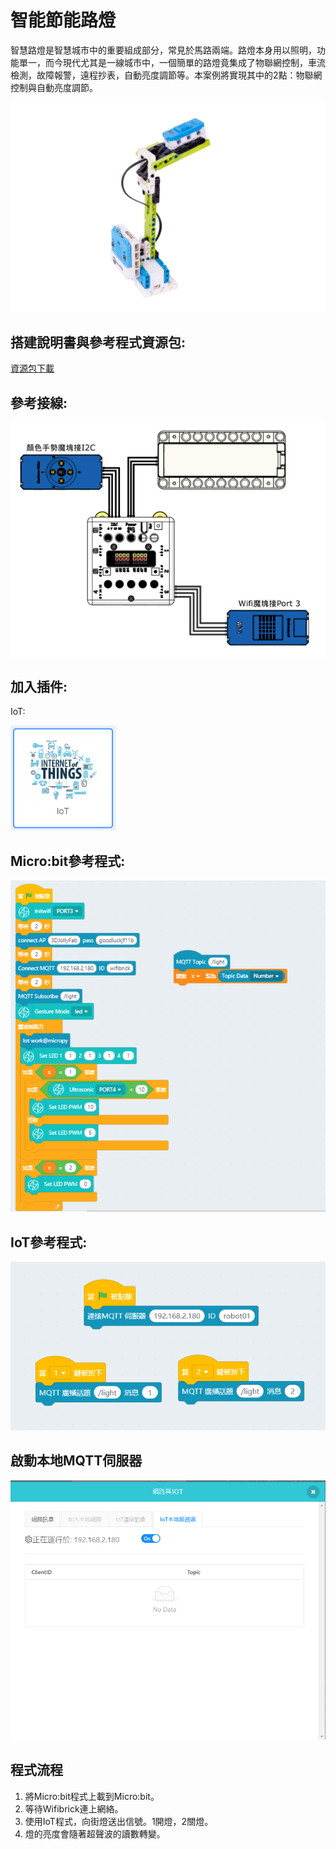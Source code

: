 # 智能節能路燈

智慧路燈是智慧城市中的重要組成部分，常見於馬路兩端。路燈本身用以照明，功能單一，而今現代尤其是一線城市中，一個簡單的路燈竟集成了物聯網控制，車流檢測，故障報警，遠程抄表，自動亮度調節等。本案例將實現其中的2點：物聯網控制與自動亮度調節。

![](./images/ex3.png)

## 搭建說明書與參考程式資源包:

[資源包下載](http://bit.ly/AIOTKit_SH_ResourcsePack)

## 參考接線:

![](./images/streetlamp_wire.png)

## 加入插件:

IoT:

![](./images/iot.png)

## Micro:bit參考程式:

![](./images/streetlamp_code.png)

## IoT參考程式:

![](./images/streetlamp_code1.png)

## 啟動本地MQTT伺服器

![](./images/mqtt.png)

## 程式流程

1. 將Micro:bit程式上載到Micro:bit。
1. 等待Wifibrick連上網絡。
2. 使用IoT程式，向街燈送出信號。1開燈，2關燈。
3. 燈的亮度會隨著超聲波的讀數轉變。
